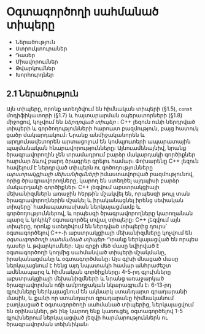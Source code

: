 # Օգտագործողի սահմանած տիպերը

* Ներածություն
* Ստրուկտուրաներ
* Դասեր
* Միավորումներ
* Թվարկումներ
* Խորհուրդներ


## 2.1 Ներածություն

Այն տիպերը, որոնք ստեղծվում են հիմնական տիպերի (§1.5), `const` մոդիֆիկատորի (§1.7)  և հայտարարման օպերատորների (§1.8) միջոցով, կոչվում են *ներդրված տիպեր* ։ C++ լեզուն ունի ներդրված տիպերի և գործողությունների հարուստ բազմություն, բայց հատուկ ցածր մակարդակում։ Նրանք անմիջականորեն և արդյունավետորեն արտացոլում են կոմպյուտերի ապարատային պայմանական հնարավորությունները։ Այնուամենայնիվ, նրանք ծրագրավորողին չեն տրամադրում բարձր մակարդակի գործիքներ հարմար ձևով բարդ ծրագրեր գրելու համար։ Փոխարենը C++ լեզուն հավելում է ներդրված տիպերն ու գոծողությունները *աբստրակցիայի մեխանիզմների* իմաստավորված բազմությունով, որից ծրագրավորողները, կարող են ստեղծել այդպիսի բարձր մակարդակի գործիքներ։ C++ լեզվում աբստրակցիայի մեխանիզմներն առաջին հերթին մշակվել են, որպեսզի թույլ տան ծրագրավորողներին մշակել և իրականացնել իրենց սեփական տիպերը՝ համապատասխան ներկայացմամբ և գործողություններով, և որպեսզի ծրագրավորողները կարողանան պարզ և կոկիկ? օգտագործել տվյալ տիպերը։ C++ լեզվում այն տիպերը, որոնք ստեղծվում են ներդված տիպերից դուրս՝ օգտագործելով C++֊ի աբստրակցիայի մեխանիզմները կոչվում են *օգտագործողի սահմանած տիպեր*։ Դրանք ներկայացված են որպես դասեր և թվարկումներ։ Այս գրքի մեծ մասը նվիրված է օգտագործողի կողմից սահմանված տիպերի մշակմանը, իրականացմանը և օգտագործմանը։ Այս գլխի մնացած մասը ներկայացնում է հենց այդ նպատակի համար անհրաժեշտ ամենապարզ և հիմնական գործիքները։ 4-5֊րդ գլուխները աբստրակցիայի մեխանիզմների և նրանց առաջարկած ծրագրավորման ոճի ամբողջական նկարագրւմն է։ 6-13֊րդ գլուխները ներկայացնում են ակնարկ ստանդարտ գրադարանի մասին, և քանի որ ստանդարտ գրադարանը հիմնականում բաղկացած է օգտագործողի սահմանած տիպերից, ներկայացվում են օրինակներ, թե ինչ կարող ենք կառուցել, օգտագործելով 1-5 գլուխներում ներկայացված լեզվի հարմարություններն ու ծրագրավորման տեխնիկան։




